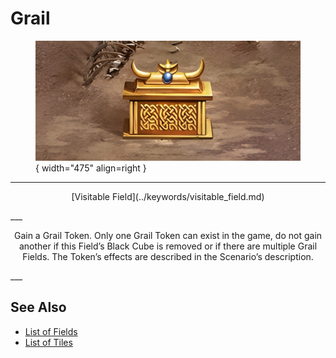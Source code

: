 # Grail

<figure markdown="span">

![Grail Map Location](../assets/locations-grail.webp){ width="475" align=right }

</figure>

___
<p style="text-align: center;" markdown>[Visitable Field](../keywords/visitable_field.md)</p>
___
<p style="text-align: center;" markdown>Gain a Grail Token. Only one Grail Token can exist in the game, do not gain another if this Field’s Black Cube is removed or if there are multiple Grail Fields. The Token’s effects are described in the Scenario’s description.</p>
___


## See Also

- [List of Fields](index.md)
- [List of Tiles](../tiles/index.md)

